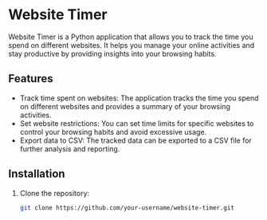 # Website Timer

Website Timer is a Python application that allows you to track the time you spend on different websites. It helps you manage your online activities and stay productive by providing insights into your browsing habits.

## Features

- Track time spent on websites: The application tracks the time you spend on different websites and provides a summary of your browsing activities.
- Set website restrictions: You can set time limits for specific websites to control your browsing habits and avoid excessive usage.
- Export data to CSV: The tracked data can be exported to a CSV file for further analysis and reporting.

## Installation

1. Clone the repository:

   ```bash
   git clone https://github.com/your-username/website-timer.git
